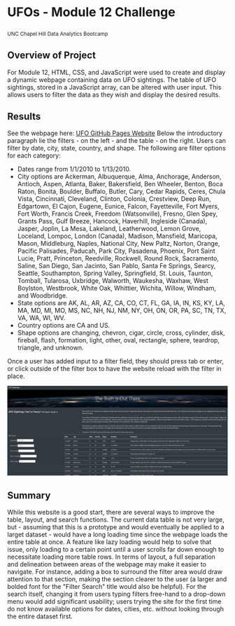 # UFOs - Module 12 Challenge
<sub>UNC Chapel Hill Data Analytics Bootcamp</sub>

## Overview of Project
For Module 12, HTML, CSS, and JavaScript were used to create and display a dynamic webpage containing data on UFO sightings. The table of UFO sightings, stored in a JavaScript array, can be altered with user input. This allows users to filter the data as they wish and display the desired results.

## Results
See the webpage here: [UFO GitHub Pages Website](https://sburton7395.github.io/UFOs/)
Below the introductory paragraph lie the filters - on the left - and the table - on the right. Users can filter by date, city, state, country, and shape. The following are filter options for each category:
* Dates range from 1/1/2010 to 1/13/2010.
* City options are Ackerman, Albuquerque, Alma, Anchorage, Anderson, Antioch, Aspen, Atlanta, Baker, Bakersfield, Ben Wheeler, Benton, Boca Raton, Bonita, Boulder, Buffalo, Butler, Cary, Cedar Rapids, Ceres, Chula Vista, Cincinnati, Cleveland, Clinton, Colonia, Crestview, Deep Run, Edgartown, El Cajon, Eugene, Eunice, Falcon, Fayetteville, Fort Myers, Fort Worth, Francis Creek, Freedom (Watsonville), Fresno, Glen Spey, Grants Pass, Gulf Breeze, Hancock, Haverhill, Ingleside (Canada), Jasper, Joplin, La Mesa, Lakeland, Leatherwood, Lemon Grove, Loceland, Lompoc, London (Canada), Madison, Mansfield, Maricopa, Mason, Middleburg, Naples, National City, New Paltz, Norton, Orange, Pacific Palisades, Paducah, Park City, Pasadena, Phoenix, Port Saint Lucie, Pratt, Princeton, Reedville, Rockwell, Round Rock, Sacramento, Saline, San Diego, San Jacinto, San Pablo, Santa Fe Springs, Searcy, Seattle, Southampton, Spring Valley, Springfield, St. Louis, Taunton, Tomball, Tularosa, Uxbridge, Walworth, Waukesha, Waxhaw, West Boylston, Westbrook, White Oak, Whittier, Wichita, Willow, Windham, and Woodbridge.
* State options are AK, AL, AR, AZ, CA, CO, CT, FL, GA, IA, IN, KS, KY, LA, MA, MD, MI, MO, MS, NC, NH, NJ, NM, NY, OH, ON, OR, PA, SC, TN, TX, VA, WA, WI, WV.
* Country options are CA and US.
* Shape options are changing, chevron, cigar, circle, cross, cylinder, disk, fireball, flash, formation, light, other, oval, rectangle, sphere, teardrop, triangle, and unknown.

Once a user has added input to a filter field, they should press tab or enter, or click outside of the filter box to have the website reload with the filter in place.

![Main page](images/main-page.png)

## Summary
While this website is a good start, there are several ways to improve the table, layout, and search functions. The current data table is not very large, but - assuming that this is a prototype and would eventually be applied to a larget dataset - would have a long loading time since the webpage loads the entire table at once. A feature like lazy loading would help to solve that issue, only loading to a certain point until a user scrolls far down enough to necessitate loading more table rows. In terms of layout, a full separation and delineation between areas of the webpage may make it easier to navigate. For instance, adding a box to surround the filter area would draw attention to that section, making the section clearer to the user (a larger and bolded font for the "Filter Search" title would also be helpful). For the search itself, changing it from users typing filters free-hand to a drop-down menu would add significant usability; users trying the site for the first time do not know available options for dates, cities, etc. without looking through the entire dataset first.
